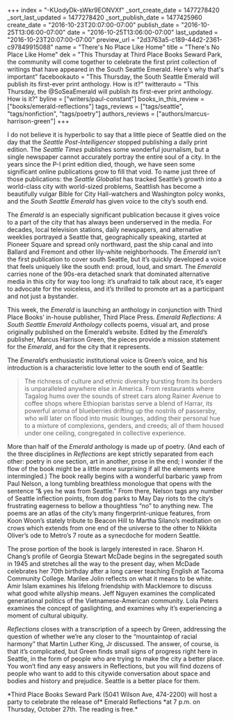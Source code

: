 +++
index = "-KUodyDk-sWkr9EONVXf"
_sort_create_date = 1477278420
_sort_last_updated = 1477278420
_sort_publish_date = 1477425960
create_date = "2016-10-23T20:07:00-07:00"
publish_date = "2016-10-25T13:06:00-07:00"
date = "2016-10-25T13:06:00-07:00"
last_updated = "2016-10-23T20:07:00-07:00"
preview_url = "2d3763a5-c189-44d2-2361-c97849915088"
name = "There's No Place Like Home"
title = "There's No Place Like Home"
dek = "This Thursday at Third Place Books Seward Park, the community will come together to celebrate the first print collection of writings that have appeared in the South Seattle Emerald. Here's why that's important"
facebookauto = "This Thursday, the South Seattle Emerald will publish its first-ever print anthology. How is it?"
twitterauto = "This Thursday, the @SoSeaEmerald will publish its first-ever print anthology. How is it?"
byline = ["writers/paul-constant"]
books_in_this_review = ["books/emerald-reflections"]
tags_reviews = ["tags/seattle", "tags/nonfiction", "tags/poetry"]
authors_reviews = ["authors/marcus-harrison-green"]
+++

I do not believe it is hyperbolic to say that a little piece of Seattle died on the day that the *Seattle Post-Intelligencer* stopped publishing a daily print edition. The *Seattle Times* publishes some wonderful journalism, but a single newspaper cannot accurately portray the entire soul of a city. In the years since the P-I print edition died, though, we have seen some significant online publications grow to fill that void. To name just three of those publications: the *Seattle Globalist* has tracked Seattle’s growth into a world-class city with world-sized problems, Seattlish has become a beautifully vulgar Bible for City Hall-watchers and Washington polcy wonks, and the *South Seattle Emerald* has given voice to the city’s south end.

The *Emerald* is an especially significant publication because it gives voice to a part of the city that has always been underserved in the media. For decades, local television stations, daily newspapers, and alternative weeklies portrayed a Seattle that, geographically speaking, started at Pioneer Square and spread only northward, past the ship canal and into Ballard and Fremont and other lily-white neighborhoods. The *Emerald* isn’t the first publication to cover south Seattle, but it’s quickly developed a voice that feels uniquely like the south end: proud, loud, and smart. The *Emerald* carries none of the 90s-era detached snark that dominated alternative media in this city for way too long: it’s unafraid to talk about race, it’s eager to advocate for the voiceless, and it’s thrilled to promote art as a participant and not just a bystander.

This week, the *Emerald* is launching an anthology in conjunction with Third Place Books’ in-house publisher, Third Place Press. *Emerald Reflections: A South Seattle Emerald Anthology* collects poems, visual art, and prose originally published on the Emerald’s website. Edited by the *Emerald*’s publisher, Marcus Harrison Green, the pieces provide a mission statement for the *Emerald*, and for the city that it represents.

The *Emerald*’s enthusiastic institutional voice is Green’s voice, and his introduction is a characteristic love letter to the south end of Seattle:

<blockquote>The richness of culture and ethnic diversity bursting from its borders is unparalleled anywhere else in America. From restaurants where Tagalog hums over the sounds of street cars along Rainer Avenue to coffee shops where Ethiopian baristas serve a blend of Harrar, its powerful aroma of blueberries drifting up the nostrils of passersby, who will later on flood into music lounges, adding their personal hue to a mixture of complexions, genders, and creeds; all of them housed under one ceiling, congregated in collective experience.</blockquote>

More than half of the *Emerald* anthology is made up of poetry. (And each of the three disciplines in *Reflections* are kept strictly separated from each other: poetry in one section, art in another, prose in the end; I wonder if the flow of the book might be a little more surprising if all the elements were intermingled.) The book really begins with a wonderful barbaric yawp from Paul Nelson, a long tumbling breathless monologue that opens with the sentence “& yes he was from Seattle.” From there, Nelson tags any number of Seattle inflection points, from dog parks to May Day riots to the city’s frustrating eagerness to bellow a thoughtless “no” to anything new. The poems are an atlas of the city’s many fingerprint-unique features, from Koon Woon’s stately tribute to Beacon Hill to Martha Silano’s meditation on crows which extends from one end of the universe to the other to Nikkita Oliver’s ode to Metro’s 7 route as a synecdoche for modern Seattle.

The prose portion of the book is largely interested in race. Sharon H. Chang’s profile of Georgia Stewart McDade begins in the segregated south in 1945 and stretches all the way to the present day, when McDade celebrates her 70th birthday after a long career teaching English at Tacoma Community College. Marilee Jolin reflects on what it means to be white. Amir Islam examines his lifelong friendship with Macklemore to discuss what good white allyship means. Jeff Nguyen examines the complicated generational politics of the Vietnamese-American community. Lola Peters examines the concept of gaslighting, and examines why it’s experiencing a moment of cultural ubiquity.

*Reflections* closes with a transcription of a speech by Green, addressing the question of whether we’re any closer to the “mountaintop of racial harmony” that Martin Luther King, Jr discussed. The answer, of course, is that it’s complicated, but Green finds small signs of progress right here in Seattle, in the form of people who are trying to make the city a better place. You won’t find any easy answers in Reflections, but you will find dozens of people who want to add to this citywide conversation about space and bodies and history and prejudice. Seattle is a better place for them.

<p class="footer">*Third Place Books Seward Park (5041 Wilson Ave, 474-2200) will host a party to celebrate the release of* Emerald Reflections *at 7 p.m. on Thursday, October 27th. The reading is free.*</p>
